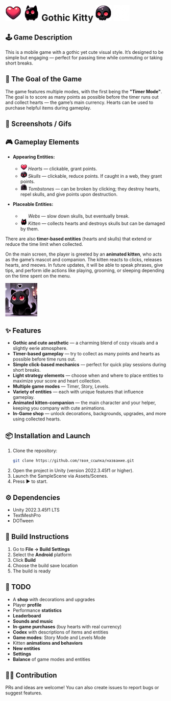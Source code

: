 # <img src="Assets/Art/Sprites/Entities/Heart.png" width="50" alt="Heart Entity"/> <img src="Assets/Art/Sprites/Entities/Kitty_3.png" width="50" alt="Kitty Entity"/> Gothic Kitty <img src="Assets/Art/Sprites/Entities/Scull.png" width="50" alt="Scull Entity"/> <img src="Assets/Art/Sprites/Entities/Web_2.png" width="50" alt="Web Entity"/>  
## 🕹 Game Description

This is a mobile game with a gothic yet cute visual style. It’s designed to be simple but engaging — perfect for passing time while commuting or taking short breaks.

## 🧠 The Goal of the Game

The game features multiple modes, with the first being the **"Timer Mode"**. The goal is to score as many points as possible before the timer runs out and collect hearts — the game’s main currency. Hearts can be used to purchase helpful items during gameplay.

## 📱 Screenshots / Gifs

## 🎮 Gameplay Elements

- **Appearing Entities:**
  - <img src="Assets/Art/Sprites/Entities/Heart.png" width="20" alt="Heart Icon"/> *Hearts* — clickable, grant points.
  - <img src="Assets/Art/Sprites/Entities/Scull.png" width="20" alt="Scull Icon"/> *Skulls* — clickable, reduce points. If caught in a web, they grant points.
  - <img src="Assets/Art/Sprites/Entities/Tombstone.png" width="20" alt="Tombstone Icon"/> *Tombstones* — can be broken by clicking; they destroy hearts, repel skulls, and give points upon destruction.

- **Placeable Entities:**
  - <img src="Assets/Art/Sprites/Entities/Web_2.png" width="20" alt="Web Icon"/> *Webs* — slow down skulls, but eventually break.
  - <img src="Assets/Art/Sprites/Entities/Kitty_3.png" width="20" alt="Kitty Icon"/> *Kitten* — collects hearts and destroys skulls but can be damaged by them.

There are also **timer-based entities** (hearts and skulls) that extend or reduce the time limit when collected.

On the main screen, the player is greeted by an **animated kitten**, who acts as the game’s mascot and companion. The kitten reacts to clicks, releases hearts, and meows. In future updates, it will be able to speak phrases, give tips, and perform idle actions like playing, grooming, or sleeping depending on the time spent on the menu.

<img src="Assets/Art/Sprites/Other/CatReference.png" width="100" alt="Cat Entity"/>

## ✨ Features

- **Gothic and cute aesthetic** — a charming blend of cozy visuals and a slightly eerie atmosphere.
- **Timer-based gameplay** — try to collect as many points and hearts as possible before time runs out.
- **Simple click-based mechanics** — perfect for quick play sessions during short breaks.
- **Light strategy elements** — choose when and where to place entities to maximize your score and heart collection.
- **Multiple game modes** — Timer, Story, Levels.
- **Variety of entities** — each with unique features that influence gameplay.
- **Animated kitten-companion** — the main character and your helper, keeping you company with cute animations.
- **In-Game shop** — unlock decorations, backgrounds, upgrades, and more using collected hearts.

## 📦 Installation and Launch

1. Clone the repository:
   ```bash
   git clone https://github.com/твоя_ссылка/название.git
   ```
2. Open the project in Unity (version 2022.3.45f1 or higher).
3. Launch the SampleScene via Assets/Scenes.
4. Press ▶ to start.

## ⚙️ Dependencies

- Unity 2022.3.45f1 LTS
- TextMeshPro
- DOTween

## 🔨 Build Instructions
1. Go to **File → Build Settings**
2. Select the **Android** platform
3. Click **Build**
4. Choose the build save location
5. The build is ready

## 🧪 TODO
- A **shop** with decorations and upgrades
- Player **profile**
- Performance **statistics**
- **Leaderboard**
- **Sounds and music**
- **In-game purchases** (buy hearts with real currency)
- **Codex** with descriptions of items and entities
- **Game modes**: Story Mode and Levels Mode
- Kitten **animations and behaviors**
- **New entities**
- **Settings**
- **Balance** of game modes and entities

## 👨‍💻 Contribution
PRs and ideas are welcome! You can also create issues to report bugs or suggest features.
